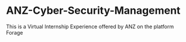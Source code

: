 # ANZ-Cyber-Security-Management
This is a Virtual Internship Experience offered by ANZ on the platform Forage
